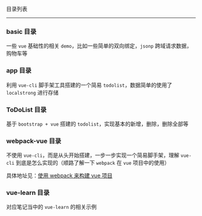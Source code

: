 目录列表

----

### basic 目录

一些 `vue` 基础性的相关 `demo`，比如一些简单的双向绑定，`jsonp` 跨域请求数据，购物车等


### app 目录

利用 `vue-cli` 脚手架工具搭建的一个简易 `todolist`，数据简单的使用了 `localstrong` 进行存储


### ToDoList 目录

基于 `bootstrap + vue` 搭建的 `todolist`，实现基本的新增，删除，删除全部等


### webpack-vue 目录

不使用 `vue-cli`，而是从头开始搭建，一步一步实现一个简易脚手架，理解 `vue-cli` 到底是怎么实现的（顺路了解一下 `webpack` 在 `vue` 项目中的使用）

具体地址见：[使用 webpack 来构建 vue 项目](http://hanekaoru.com/?p=2328)

### vue-learn 目录

对应笔记当中的 `vue-learn` 的相关示例